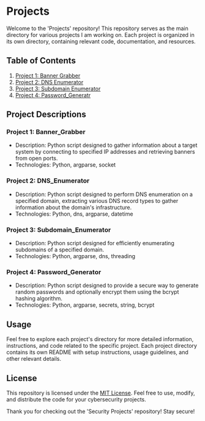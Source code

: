 # Projects

Welcome to the 'Projects' repository! This repository serves as the main directory for various projects I am working on. Each project is organized in its own directory, containing relevant code, documentation, and resources.

## Table of Contents

1. [Project 1: Banner Grabber](./Banner_Grabber)
2. [Project 2: DNS Enumerator](./DNS_Enumerator)
3. [Project 3: Subdomain Enumerator](./Subdomain_Enumerator)
4. [Project 4: Password_Generatr](./Password_Generator)

## Project Descriptions

### Project 1: Banner_Grabber

- Description: Python script designed to gather information about a target system by connecting to specified IP addresses and retrieving banners from open ports.
- Technologies: Python, argparse, socket

### Project 2: DNS_Enumerator

- Description: Python script designed to perform DNS enumeration on a specified domain, extracting various DNS record types to gather information about the domain's infrastructure.
- Technologies: Python, dns, argparse, datetime

### Project 3: Subdomain_Enumerator

- Description: Python script designed for efficiently enumerating subdomains of a specified domain.
- Technologies: Python, argparse, dns, threading

### Project 4: Password_Generator

- Description: Python script designed to provide a secure way to generate random passwords and optionally encrypt them using the bcrypt hashing algorithm.
- Technologies: Python, argparse, secrets, string, bcrypt

## Usage

Feel free to explore each project's directory for more detailed information, instructions, and code related to the specific project. Each project directory contains its own README with setup instructions, usage guidelines, and other relevant details.

## License

This repository is licensed under the [MIT License](LICENSE). Feel free to use, modify, and distribute the code for your cybersecurity projects.

Thank you for checking out the 'Security Projects' repository! Stay secure!
